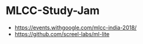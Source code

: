 # MLCC-Study-Jam
- https://events.withgoogle.com/mlcc-india-2018/
- https://github.com/screel-labs/ml-lite
